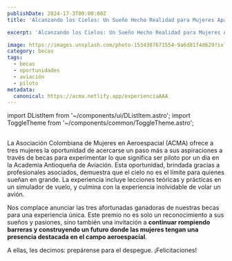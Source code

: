 ```yaml
---
publishDate: 2024-17-3T00:00:00Z
title: 'Alcanzando los Cielos: Un Sueño Hecho Realidad para Mujeres Apasionadas por la Aviación'

excerpt: 'Alcanzando los Cielos: Un Sueño Hecho Realidad para Mujeres Apasionadas por la Aviación'

image: https://images.unsplash.com/photo-1534307671554-9a6d81f4d629?ixlib=rb-4.0.3&ixid=M3wxMjA3fDB8MHxwaG90by1wYWdlfHx8fGVufDB8fHx8fA%3D%3D&auto=format&fit=crop&w=1651&q=80
category: becas
tags:
  - becas
  - oportunidades
  - aviación
  - piloto
metadata:
  canonical: https://acma.netlify.app/experienciaAAA
---
```


import DListItem from '~/components/ui/DListItem.astro';
import ToggleTheme from '~/components/common/ToggleTheme.astro';

## 

La Asociación Colombiana de Mujeres en Aeroespacial (ACMA) ofrece a tres mujeres la oportunidad de acercarse un paso más a sus aspiraciones a través de becas para experimentar lo que significa ser piloto por un día en la Academia Antioqueña de Aviación. Esta oportunidad, brindada gracias a profesionales asociados, demuestra que el cielo no es el límite para quienes sueñan en grande. La experiencia incluye lecciones teóricas y prácticas en un simulador de vuelo, y culmina con la experiencia inolvidable de volar un avión.

Nos complace anunciar las tres afortunadas ganadoras de nuestras becas para una experiencia única. Este premio no es solo un reconocimiento a sus sueños y pasiones, sino también una invitación a **continuar rompiendo barreras y construyendo un futuro donde las mujeres tengan una presencia destacada en el campo aeroespacial**.

A ellas, les decimos: prepárense para el despegue. ¡Felicitaciones!








